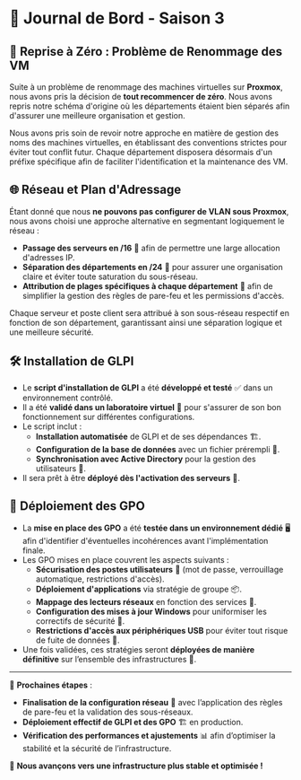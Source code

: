 
# 📜 Journal de Bord - Saison 3

## 🔄 Reprise à Zéro : Problème de Renommage des VM

Suite à un problème de renommage des machines virtuelles sur **Proxmox**, nous avons pris la décision de **tout recommencer de zéro**. Nous avons repris notre schéma d'origine où les départements étaient bien séparés afin d'assurer une meilleure organisation et gestion.

Nous avons pris soin de revoir notre approche en matière de gestion des noms des machines virtuelles, en établissant des conventions strictes pour éviter tout conflit futur. Chaque département disposera désormais d'un préfixe spécifique afin de faciliter l'identification et la maintenance des VM.

## 🌐 Réseau et Plan d'Adressage

Étant donné que nous **ne pouvons pas configurer de VLAN sous Proxmox**, nous avons choisi une approche alternative en segmentant logiquement le réseau :
- **Passage des serveurs en /16** 🏢 afin de permettre une large allocation d'adresses IP.
- **Séparation des départements en /24** 📌 pour assurer une organisation claire et éviter toute saturation du sous-réseau.
- **Attribution de plages spécifiques à chaque département** 🔢 afin de simplifier la gestion des règles de pare-feu et les permissions d'accès.

Chaque serveur et poste client sera attribué à son sous-réseau respectif en fonction de son département, garantissant ainsi une séparation logique et une meilleure sécurité.

## 🛠️ Installation de GLPI

- Le **script d'installation de GLPI** a été **développé et testé** ✅ dans un environnement contrôlé.
- Il a été **validé dans un laboratoire virtuel** 🧪 pour s'assurer de son bon fonctionnement sur différentes configurations.
- Le script inclut :
  - **Installation automatisée** de GLPI et de ses dépendances 🏗️.
  - **Configuration de la base de données** avec un fichier prérempli 📜.
  - **Synchronisation avec Active Directory** pour la gestion des utilisateurs 🔄.
- Il sera prêt à être **déployé dès l'activation des serveurs** 🚀.

## 🔐 Déploiement des GPO

- La **mise en place des GPO** a été **testée dans un environnement dédié** 🖥️ afin d'identifier d'éventuelles incohérences avant l'implémentation finale.
- Les GPO mises en place couvrent les aspects suivants :
  - **Sécurisation des postes utilisateurs** 🔐 (mot de passe, verrouillage automatique, restrictions d'accès).
  - **Déploiement d'applications** via stratégie de groupe 📦.
  - **Mappage des lecteurs réseaux** en fonction des services 📁.
  - **Configuration des mises à jour Windows** pour uniformiser les correctifs de sécurité 🔄.
  - **Restrictions d'accès aux périphériques USB** pour éviter tout risque de fuite de données 🚫.
- Une fois validées, ces stratégies seront **déployées de manière définitive** sur l’ensemble des infrastructures 💾.

---

📌 **Prochaines étapes** :
- **Finalisation de la configuration réseau** 🔧 avec l’application des règles de pare-feu et la validation des sous-réseaux.
- **Déploiement effectif de GLPI et des GPO** 🏗️ en production.
- **Vérification des performances et ajustements** 📊 afin d’optimiser la stabilité et la sécurité de l’infrastructure.

🚀 **Nous avançons vers une infrastructure plus stable et optimisée !**

